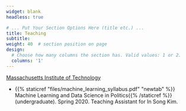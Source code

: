 ```yaml
---
widget: blank
headless: true

# ... Put Your Section Options Here (title etc.) ...
title: Teaching
subtitle:
weight: 40  # section position on page
design:
  # Choose how many columns the section has. Valid values: 1 or 2.
  columns: '1'
---
```


[Massachusetts Institute of Technology](http://www.mit.edu/)

- {{% staticref "files/machine_learning_syllabus.pdf" "newtab" %}} Machine Learning and Data Science in Politics{{% /staticref %}} (undergraduate). Spring 2020. Teaching Assistant for In Song Kim.